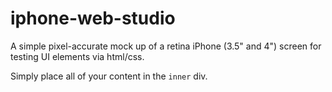 iphone-web-studio
=================

A simple pixel-accurate mock up of a retina iPhone (3.5" and 4") screen for testing UI elements via html/css.

Simply place all of your content in the `inner` div.
